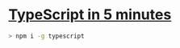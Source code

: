# [TypeScript in 5 minutes](https://www.typescriptlang.org/docs/handbook/typescript-in-5-minutes.html)

```sh
> npm i -g typescript
```
